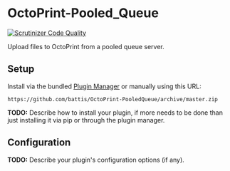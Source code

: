 # OctoPrint-Pooled_Queue

[![Scrutinizer Code Quality](https://scrutinizer-ci.com/g/battis/OctoPrint-Pooled_Queue/badges/quality-score.png?b=master)](https://scrutinizer-ci.com/g/battis/OctoPrint-Pooled_Queue/?branch=master)

Upload files to OctoPrint from a pooled queue server.

## Setup

Install via the bundled [Plugin Manager](https://docs.octoprint.org/en/master/bundledplugins/pluginmanager.html)
or manually using this URL:

    https://github.com/battis/OctoPrint-PooledQueue/archive/master.zip

**TODO:** Describe how to install your plugin, if more needs to be done than just installing it via pip or through
the plugin manager.

## Configuration

**TODO:** Describe your plugin's configuration options (if any).
